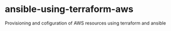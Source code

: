 # ansible-using-terraform-aws
Provisioning and cofiguration of AWS resources using terraform and ansible
